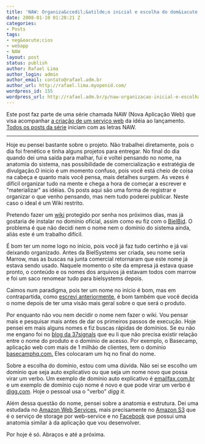 ```yaml
---
title: 'NAW: Organiza&ccedil;&atilde;o inicial e escolha do dom&iacute;nio'
date: 2008-01-10 01:28:21 Z
categories:
- Posts
tags:
- neg&oacute;cios
- webapp
- NAW
layout: post
status: publish
author: Rafael Lima
author_login: admin
author_email: contato@rafael.adm.br
author_url: http://rafael.lima.myopenid.com/
wordpress_id: 155
wordpress_url: http://rafael.adm.br/p/naw-organizacao-inicial-e-escolha-do-dominio/
---
```


Este post faz parte de uma s&eacute;rie chamada NAW (Nova Aplica&ccedil;&atilde;o Web) que visa acompanhar <a href="http://rafael.adm.br/p/que-tal-acompanhar-o-nascimento-de-um-servico-web/">a cria&ccedil;&atilde;o de um servi&ccedil;o web</a> da id&eacute;ia ao lan&ccedil;amento. <a href="http://rafael.adm.br/tag/naw">Todos os posts da s&eacute;rie</a> iniciam com as letras NAW.
<hr />Hoje eu pensei bastante sobre o projeto. N&atilde;o trabalhei diretamente, pois o dia foi fren&eacute;tico e tinha alguns projetos para entregar. No final do dia quando dei uma sa&iacute;da para malhar, fui e voltei pensando no nome, na anatomia do sistema, nas possibilidade de comercializa&ccedil;&atilde;o e estrat&eacute;gia de divulga&ccedil;&atilde;o.O in&iacute;cio &eacute; um momento confuso, pois voc&ecirc; est&aacute; cheio de coisa na cabe&ccedil;a e quanto mais voc&ecirc; pensa, mais detalhes surgem. As vezes &eacute; dif&iacute;cil organizar tudo na mente e chega a hora de come&ccedil;ar a escrever e "materializar" as id&eacute;ias. Os posts aqui s&atilde;o uma forma de registrar e organizar o que venho pensando, mas nem tudo poderei publicar. Neste caso o ideal &eacute; um Wiki restrito.

Pretendo fazer um <a href="http://en.wikipedia.org/wiki/Wiki">wiki</a> protegido por senha nos pr&oacute;ximos dias, mas j&aacute; gostaria de instalar no dom&iacute;nio oficial, assim como eu fiz com o <a href="http://bielbid.com.br">BielBid</a>. O problema &eacute; que n&atilde;o decidi nem o nome nem o dom&iacute;nio do sistema ainda, ali&aacute;s este &eacute; um trabalho dif&iacute;cil.

&Eacute; bom ter um nome logo no in&iacute;cio, pois voc&ecirc; j&aacute; faz tudo certinho e j&aacute; vai deixando organizado. Antes da BielSystems ser criada, seu nome seria Marrow, mas as buscas na junta comercial retornaram que este nome j&aacute; estava sendo usado. Naquele momento o site da empresa j&aacute; estava quase pronto, o conte&uacute;do e os nomes dos arquivos j&aacute; estavam todos com marrow e foi um saco renomear tudo para bielsystems depois.

Caimos num paradigma, pois ter um nome no in&iacute;cio &eacute; bom, mas em contrapartida, como <a href="http://rafael.adm.br/p/naw-o-primeiro-dia/">escrevi anteriormente</a>, &eacute; bom tamb&eacute;m que voc&ecirc; decida o nome depois de ter uma vis&atilde;o mais geral sobre o que ser&aacute; o produto.

Por enquanto n&atilde;o vou nem decidir o nome nem fazer o wiki. Vou pensar mais e pesquisar mais antes de dar os primeiros passos de execu&ccedil;&atilde;o.
Hoje pensei em mais alguns nomes e fiz buscas r&aacute;pidas de dom&iacute;nios. Se eu n&atilde;o me engano foi no <a href="http://www.37signals.com/svn/">blog da 37signals</a> que eu li que n&atilde;o precisa existir rela&ccedil;&atilde;o entre o nome do produto e o dom&iacute;nio de acesso. Por exemplo, o Basecamp, aplica&ccedil;&atilde;o web com mais de 1 milh&atilde;o de clientes, tem o dom&iacute;nio <a href="http://rafael.adm.br/basecamphq.com">basecamphq.com.</a> Eles colocaram um hq no final do nome.

Sobre a escolha do dom&iacute;nio, estou com uma d&uacute;vida. N&atilde;o sei se escolho um dom&iacute;nio que seja auto explicativo ou que seja um nome novo que possa virar um verbo. Um exemplo de dom&iacute;nio auto explicativo &eacute; <a href="http://rafael.adm.br/emailfax.com.br">emailfax.com.br</a> e um exemplo de dom&iacute;nio cujo nome &eacute; novo e que pode virar um verbo &eacute; <a href="http://rafael.adm.br/digg.com">digg.com</a>. Hoje o pessoal usa o "verbo" <em>digg it.</em>

Al&eacute;m dessa quest&atilde;o do nome, pensei sobre a anatomia e estrutura. Dei uma estudada no <a href="http://www.amazon.com/gp/browse.html?node=3435361">Amazon Web Services</a>, mais precisamente no <a href="http://www.amazon.com/S3-AWS-home-page-Money/b/ref=sc_fe_l_2?ie=UTF8&node=16427261&no=3435361&me=A36L942TSJ2AJA">Amazon S3</a> que &eacute; o servi&ccedil;o de storage por web-service e no <a href="http://facebook.com">Facebook</a> que possui uma anatomia similar &agrave; da aplica&ccedil;&atilde;o que vou desenvolver.

Por hoje &eacute; s&oacute;. Abra&ccedil;os e at&eacute; a pr&oacute;xima.
